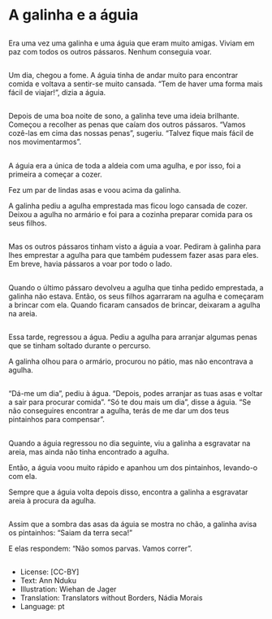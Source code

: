 # A galinha e a águia

##
Era uma vez uma galinha e uma águia que eram muito amigas. Viviam em paz com todos os outros pássaros. Nenhum conseguia voar.

##
Um dia, chegou a fome. A águia tinha de andar muito para encontrar comida e voltava a sentir-se muito cansada. “Tem de haver uma forma mais fácil de viajar!”, dizia a águia.

##
Depois de uma boa noite de sono, a galinha teve uma ideia brilhante. Começou a recolher as penas que caíam dos outros pássaros. “Vamos cozê-las em cima das nossas penas”, sugeriu. “Talvez fique mais fácil de nos movimentarmos”.

##
A águia era a única de toda a aldeia com uma agulha, e por isso, foi a primeira a começar a cozer.

Fez um par de lindas asas e voou acima da galinha.

A galinha pediu a agulha emprestada mas ficou logo cansada de cozer. Deixou a agulha no armário e foi para a cozinha preparar comida para os seus filhos.

##
Mas os outros pássaros tinham visto a águia a voar. Pediram à galinha para lhes emprestar a agulha para que também pudessem fazer asas para eles. Em breve, havia pássaros a voar por todo o lado.

##
Quando o último pássaro devolveu a agulha que tinha pedido emprestada, a galinha não estava. Então, os seus filhos agarraram na agulha e começaram a brincar com ela. Quando ficaram cansados de brincar, deixaram a agulha na areia.

##
Essa tarde, regressou a água. Pediu a agulha para arranjar algumas penas que se tinham soltado durante o percurso.

A galinha olhou para o armário, procurou no pátio, mas não encontrava a agulha.

##
“Dá-me um dia”, pediu à água. “Depois, podes arranjar as tuas asas e voltar a sair para procurar comida”. “Só te dou mais um dia”, disse a águia. “Se não conseguires encontrar a agulha, terás de me dar um dos teus pintainhos para compensar”.

##
Quando a águia regressou no dia seguinte, viu a galinha a esgravatar na areia, mas ainda não tinha encontrado a agulha.

Então, a águia voou muito rápido e apanhou um dos pintainhos, levando-o com ela.

Sempre que a águia volta depois disso, encontra a galinha a esgravatar areia à procura da agulha.

##
Assim que a sombra das asas da águia se mostra no chão, a galinha avisa os pintainhos: “Saiam da terra seca!”

E elas respondem: “Não somos parvas. Vamos correr”.

##
* License: [CC-BY]
* Text: Ann Nduku
* Illustration: Wiehan de Jager
* Translation: Translators without Borders, Nádia Morais
* Language: pt
